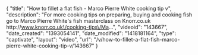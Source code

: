 {
    "title": "How to fillet a flat fish - Marco Pierre White cooking tip v",
    "description": "For more cooking tips on preparing, buying and cooking fish go to Marco Pierre White's fish masterclass on Knorr.co.uk http:\/\/www.knorr.co.uk\/cooking-tips\/Ma...",
    "videoid": "143667",
    "date_created": "1393054141",
    "date_modified": "1418181164",
    "type": "captivate",
    "layout": "video",
    "url": "\/v\/how-to-fillet-a-flat-fish-marco-pierre-white-cooking-tip-v\/143667"
}